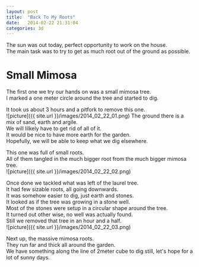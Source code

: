 ```yaml
---
layout: post
title:  "Back To My Roots"
date:   2014-02-22 21:31:04
categories: 3d
---
```


The sun was out today, perfect opportunity to work on the house.  
The main task was to try to get as much root out of the ground as possible.  

Small Mimosa
============
The first one we try our hands on was a small mimosa tree.  
I marked a one meter circle around the tree and started to dig.  

It took us about 3 hours and a pitfork to remove this one.  
![picture]({{ site.url }}/images/2014_02_22_01.png)
The ground there is a mix of sand, earth and argile.  
We will lilkely have to get rid of all of it.  
It would be nice to have more earth for the garden.  
Hopefully, we will be able to keep what we dig elsewhere.  

This one was full of small roots.  
All of them tangled in the much bigger root from the much bigger mimosa tree.  
![picture]({{ site.url }}/images/2014_02_22_02.png)

Once done we tackled what was left of the laurel tree.  
It had few sizable roots, all going downwards.  
It was somehow easier to dig, just earth and stones.  
It looked as if the tree was growing in a stone well.  
Most of the stones were setup in a circular shape around the tree.  
It turned out other wise, no well was actually found.  
Still we removed that tree in an hour and a half.  
![picture]({{ site.url }}/images/2014_02_22_03.png)

Next up, the massive mimosa roots.  
They run far and thick all around the garden.  
We have something along the line of 2meter cube to dig still, let's hope for a lot of sunny days.  

